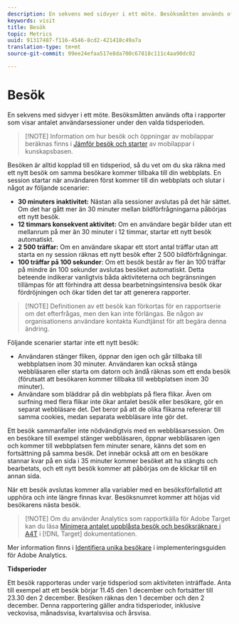 ```yaml
---
description: En sekvens med sidvyer i ett möte. Besöksmåtten används ofta i rapporter som visar antalet användarsessioner under den valda tidsperioden.
keywords: visit
title: Besök
topic: Metrics
uuid: 91317487-f116-4546-8cd2-421418c49a7a
translation-type: tm+mt
source-git-commit: 99ee24efaa517e8da700c67818c111c4aa90dc02

---
```



# Besök

En sekvens med sidvyer i ett möte. Besöksmåtten används ofta i rapporter som visar antalet användarsessioner under den valda tidsperioden.

> [!NOTE] Information om hur besök och öppningar av mobilappar beräknas finns i [Jämför besök och starter](https://helpx.adobe.com/analytics/kb/compare-visits-and-mobile-app-launches.html) av mobilappar i kunskapsbasen.

Besöken är alltid kopplad till en tidsperiod, så du vet om du ska räkna med ett nytt besök om samma besökare kommer tillbaka till din webbplats. En session startar när användaren först kommer till din webbplats och slutar i något av följande scenarier:

* **30 minuters inaktivitet:** Nästan alla sessioner avslutas på det här sättet. Om det har gått mer än 30 minuter mellan bildförfrågningarna påbörjas ett nytt besök.
* **12 timmars konsekvent aktivitet:** Om en användare begär bilder utan ett mellanrum på mer än 30 minuter i 12 timmar, startar ett nytt besök automatiskt.
* **2 500 träffar:** Om en användare skapar ett stort antal träffar utan att starta en ny session räknas ett nytt besök efter 2 500 bildförfrågningar.
* **100 träffar på 100 sekunder**: Om ett besök består av fler än 100 träffar på mindre än 100 sekunder avslutas besöket automatiskt. Detta beteende indikerar vanligtvis båda aktiviteterna och begränsningen tillämpas för att förhindra att dessa bearbetningsintensiva besök ökar fördröjningen och ökar tiden det tar att generera rapporter.

> [!NOTE] Definitionen av ett besök kan förkortas för en rapportserie om det efterfrågas, men den kan inte förlängas. Be någon av organisationens användare kontakta Kundtjänst för att begära denna ändring.

Följande scenarier startar inte ett nytt besök:

* Användaren stänger fliken, öppnar den igen och går tillbaka till webbplatsen inom 30 minuter. Användaren kan också stänga webbläsaren eller starta om datorn och ändå räknas som ett enda besök (förutsatt att besökaren kommer tillbaka till webbplatsen inom 30 minuter).
* Användare som bläddrar på din webbplats på flera flikar. Även om surfning med flera flikar inte ökar antalet besök eller besökare, gör en separat webbläsare det. Det beror på att de olika flikarna refererar till samma cookies, medan separata webbläsare inte gör det.

Ett besök sammanfaller inte nödvändigtvis med en webbläsarsession. Om en besökare till exempel stänger webbläsaren, öppnar webbläsaren igen och kommer till webbplatsen fem minuter senare, känns det som en fortsättning på samma besök. Det innebär också att om en besökare stannar kvar på en sida i 35 minuter kommer besöket att ha stängts och bearbetats, och ett nytt besök kommer att påbörjas om de klickar till en annan sida.

När ett besök avslutas kommer alla variabler med en besöksförfallotid att upphöra och inte längre finnas kvar. Besöksnumret kommer att höjas vid besökarens nästa besök.

> [!NOTE] Om du använder Analytics som rapportkälla för Adobe Target kan du läsa [Minimera antalet uppblåsta besök och besöksräknare i A4T](https://marketing.adobe.com/resources/help/en_US/target/a4t/minimizing-inflated-visit-and-visitor-counts-a4t.html) i [!DNL Target] dokumentationen.

Mer information finns i [Identifiera unika besökare](https://marketing.adobe.com/resources/help/en_US/sc/implement/visid_overview.html) i implementeringsguiden för Adobe Analytics.

**Tidsperioder**

Ett besök rapporteras under varje tidsperiod som aktiviteten inträffade. Anta till exempel att ett besök börjar 11.45 den 1 december och fortsätter till 23.30 den 2 december. Besöken räknas den 1 december och den 2 december. Denna rapportering gäller andra tidsperioder, inklusive veckovisa, månadsvisa, kvartalsvisa och årsvisa.

